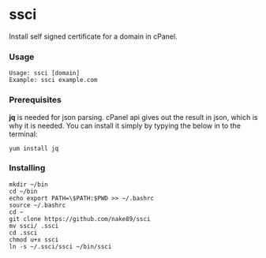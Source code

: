 # ssci
Install self signed certificate for a domain in cPanel.

### Usage
```
Usage: ssci [domain]
Example: ssci example.com
```

### Prerequisites
**jq** is needed for json parsing. cPanel api gives out the result in json, which is why it is needed. You can install it simply by typying the below in to the terminal:
```
yum install jq
```

### Installing
```
mkdir ~/bin
cd ~/bin
echo export PATH=\$PATH:$PWD >> ~/.bashrc
source ~/.bashrc
cd ~
git clone https://github.com/nake89/ssci
mv ssci/ .ssci
cd .ssci
chmod u+x ssci
ln -s ~/.ssci/ssci ~/bin/ssci

```
